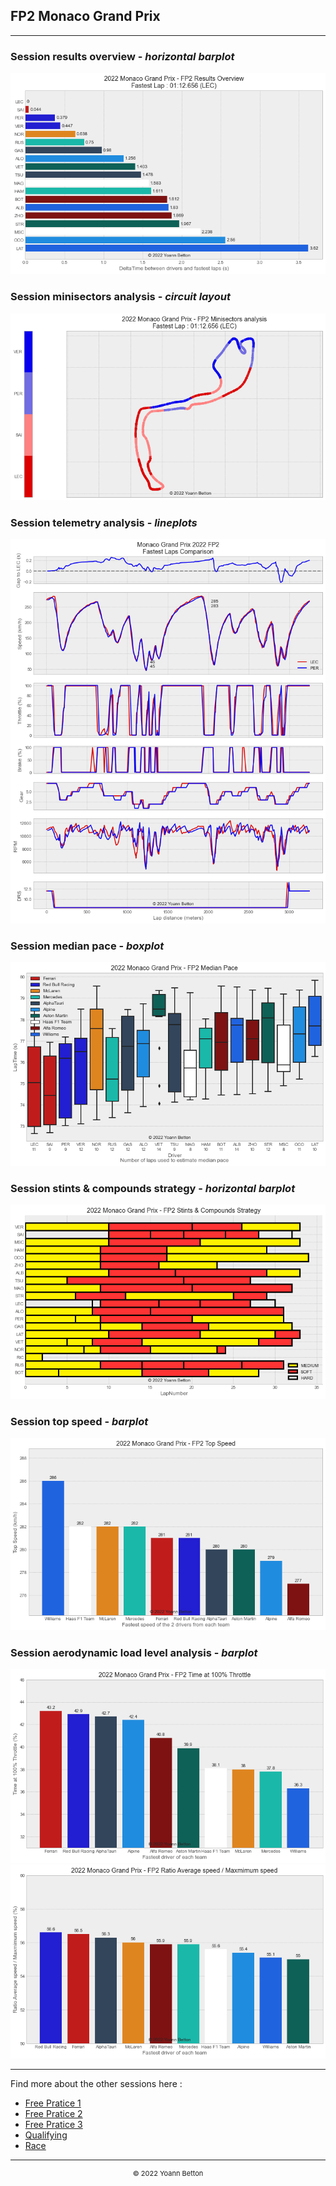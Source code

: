 ## FP2 Monaco Grand Prix

---

### Session results overview - *horizontal barplot*

<img src="/output/2022-05-29_Monaco_Grand_Prix/fp2_results_overview_white.png?raw=true"/>

### Session minisectors analysis - *circuit layout*

<img src="/output/2022-05-29_Monaco_Grand_Prix/fp2_minisectors_analysis_white.png?raw=true"/>

### Session telemetry analysis - *lineplots*

<img src="/output/2022-05-29_Monaco_Grand_Prix/fp2_telemetry_analysis_white.png?raw=true"/>

### Session median pace - *boxplot*

<img src="/output/2022-05-29_Monaco_Grand_Prix/fp2_median_pace_white.png?raw=true"/>

### Session stints & compounds strategy - *horizontal barplot*

<img src="/output/2022-05-29_Monaco_Grand_Prix/fp2_stints_compounds_stategy_white.png?raw=true"/>

### Session top speed - *barplot*

<img src="/output/2022-05-29_Monaco_Grand_Prix/topspeed_fp2_white.png?raw=true"/>

### Session aerodynamic load level analysis - *barplot*

<img src="/output/2022-05-29_Monaco_Grand_Prix/fp2_maximum_throttle_white.png?raw=true"/>

<img src="/output/2022-05-29_Monaco_Grand_Prix/fp2_speed_ratio_white.png?raw=true"/>

--- 

Find more about the other sessions here :
  - [Free Pratice 1](/page/FP1/2022-05-29_Monaco_Grand_Prix)  
  - [Free Pratice 2](/page/FP2/2022-05-29_Monaco_Grand_Prix) 
  - [Free Pratice 3](/page/FP3/2022-05-29_Monaco_Grand_Prix)
  - [Qualifying](/page/Qualifying/2022-05-29_Monaco_Grand_Prix) 
  - [Race](/page/Race/2022-05-29_Monaco_Grand_Prix)

---

<div style="text-align: center">
  <p style="font-size:11px">&copy; 2022 Yoann Betton</p>
</div>

<!-- ---

<p style="font-size:11px">Page generated from <a href="https://github.com/yoannbtn/yoannbtn.github.io">github.com/yoannbtn</a>.</p> -->
